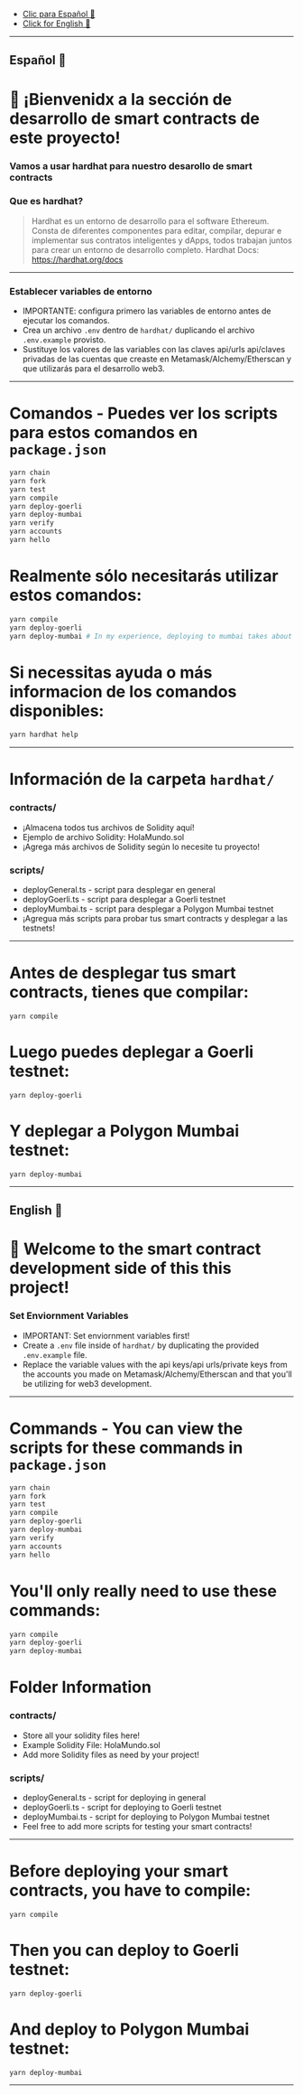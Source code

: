 * [Clic para Español 🌈](#spanish)
* [Click for English 🌈](#english)
---
## <a name="spanish">Español 🌈</a>
# 👋 ¡Bienvenidx a la sección de desarrollo de smart contracts de este proyecto!

### Vamos a usar hardhat para nuestro desarollo de smart contracts

### Que es hardhat? 
> Hardhat es un entorno de desarrollo para el software Ethereum. 
> Consta de diferentes componentes para editar, compilar, depurar e implementar sus contratos inteligentes y dApps, todos trabajan juntos para crear un entorno de desarrollo completo. Hardhat Docs: https://hardhat.org/docs
---

### Establecer variables de entorno
* IMPORTANTE: configura primero las variables de entorno antes de ejecutar los comandos.
* Crea un archivo `.env` dentro de `hardhat/` duplicando el archivo `.env.example` provisto.
* Sustituye los valores de las variables con las claves api/urls api/claves privadas de las cuentas que creaste en Metamask/Alchemy/Etherscan y que utilizarás para el desarrollo web3.

---
# Comandos - Puedes ver los scripts para estos comandos en `package.json`

```bash
yarn chain
yarn fork
yarn test
yarn compile
yarn deploy-goerli
yarn deploy-mumbai
yarn verify
yarn accounts
yarn hello
```
# Realmente sólo necesitarás utilizar estos comandos:

```bash
yarn compile
yarn deploy-goerli
yarn deploy-mumbai # In my experience, deploying to mumbai takes about 10 minutes to 2 hours.
```

# Si necessitas ayuda o más informacion de los comandos disponibles:
```bash
yarn hardhat help
```
---

# Información de la carpeta `hardhat/`
### contracts/
* ¡Almacena todos tus archivos de Solidity aquí!
* Ejemplo de archivo Solidity: HolaMundo.sol
* ¡Agrega más archivos de Solidity según lo necesite tu proyecto!

### scripts/
* deployGeneral.ts - script para desplegar en general
* deployGoerli.ts - script para desplegar a Goerli testnet
* deployMumbai.ts - script para desplegar a Polygon Mumbai testnet
* ¡Agregua más scripts para probar tus smart contracts y desplegar a las testnets!
---

# Antes de desplegar tus smart contracts, tienes que compilar:
```
yarn compile
```
# Luego puedes deplegar a Goerli testnet:
```
yarn deploy-goerli
```
# Y deplegar a Polygon Mumbai testnet:
```
yarn deploy-mumbai
```
---

## <a name="english">English 🌈</a>
# 👋 Welcome to the smart contract development side of this this project!

### Set Enviornment Variables
* IMPORTANT: Set enviornment variables first!
* Create a `.env` file inside of `hardhat/` by duplicating the provided `.env.example` file.
* Replace the variable values with the api keys/api urls/private keys from the accounts you made on Metamask/Alchemy/Etherscan and that you'll be utilizing for web3 development. 

---
# Commands - You can view the scripts for these commands in `package.json`
```bash
yarn chain
yarn fork
yarn test
yarn compile
yarn deploy-goerli
yarn deploy-mumbai
yarn verify
yarn accounts
yarn hello
```
# You'll only really need to use these commands:

```bash
yarn compile
yarn deploy-goerli
yarn deploy-mumbai
```

# Folder Information
### contracts/
* Store all your solidity files here!
* Example Solidity File: HolaMundo.sol
* Add more Solidity files as need by your project!

### scripts/
* deployGeneral.ts - script for deploying in general
* deployGoerli.ts - script for deploying to Goerli testnet
* deployMumbai.ts - script for deploying to Polygon Mumbai testnet
* Feel free to add more scripts for testing your smart contracts!

---

# Before deploying your smart contracts, you have to compile:
```
yarn compile
```
# Then you can deploy to Goerli testnet:
```
yarn deploy-goerli
```
# And deploy to Polygon Mumbai testnet:
```
yarn deploy-mumbai
```
---
